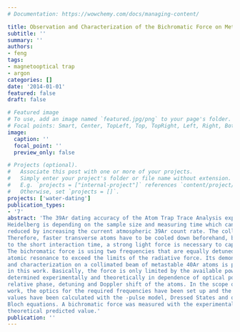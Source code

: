 ```yaml
---
# Documentation: https://wowchemy.com/docs/managing-content/

title: Observation and Characterization of the Bichromatic Force on Metastable Argon-40
subtitle: ''
summary: ''
authors:
- feng
tags:
- magnetooptical trap
- argon
categories: []
date: '2014-01-01'
featured: false
draft: false

# Featured image
# To use, add an image named `featured.jpg/png` to your page's folder.
# Focal points: Smart, Center, TopLeft, Top, TopRight, Left, Right, BottomLeft, Bottom, BottomRight.
image:
  caption: ''
  focal_point: ''
  preview_only: false

# Projects (optional).
#   Associate this post with one or more of your projects.
#   Simply enter your project's folder or file name without extension.
#   E.g. `projects = ["internal-project"]` references `content/project/deep-learning/index.md`.
#   Otherwise, set `projects = []`.
projects: ['water-dating']
publication_types:
- '7'
abstract: 'The 39Ar dating accuracy of the Atom Trap Trace Analysis experiment in
Heidelberg is depending on the sample size and measuring time which can be
reduced by increasing the current atmospheric 39Ar count rate. The collimator has great scope for improvements as it can only address 10 percent of the atoms leaving the source due to its limited capture range.
Therefore, faster transverse atoms have to be cooled down beforehand, but due
to the short interaction time, a strong light force is necessary to capture them.
The bichromatic force is using two frequencies that are equally detuned from
atomic resonance to exceed the limits of the radiative force. Its demonstration
and characterization on a collimated beam of metastable 40Ar atoms is presented
in this work. Basically, the force is only limited by the available power and was
determined experimentally and theoretically in dependence of optical power,
relative phase, detuning and Doppler shift of the atoms. In the scope of this
work, the optics for the required frequencies have been set up and the theoretical
values have been calculated with the -pulse model, Dressed States and optical
Bloch equations. A bichromatic force was measured with the experimental accessible parameters which corresponds to 80% of the
theoretical predicted value.'
publication: ''
---
```

